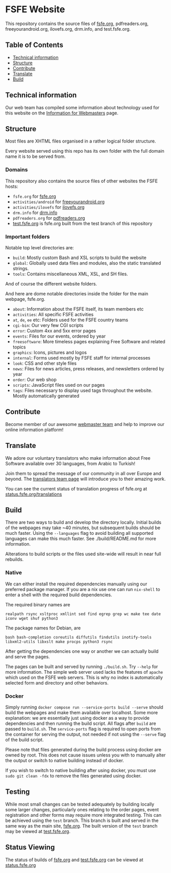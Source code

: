 # FSFE Website

This repository contains the source files of [fsfe.org](https://fsfe.org), pdfreaders.org, freeyourandroid.org, ilovefs.org, drm.info, and test.fsfe.org.

## Table of Contents

* [Technical information](#technical-information)
* [Structure](#structure)
* [Contribute](#contribute)
* [Translate](#translate)
* [Build](#build)

## Technical information

Our web team has compiled some information about technology used for this website on the [Information for Webmasters](https://fsfe.org/contribute/web/) page.

## Structure

Most files are XHTML files organised in a rather logical folder structure. 

Every website served using this repo has its own folder with the full domain name it is to be served from.

### Domains

This repository also contains the source files of other websites the FSFE hosts:

* `fsfe.org` for [fsfe.org](http://fsfe.org)
* `activities/android` for [freeyourandroid.org](http://freeyourandroid.org)
* `activities/ilovefs` for [ilovefs.org](http://ilovefs.org)
* `drm.info` for [drm.info](http://drm.info)
* `pdfreaders.org` for [pdfreaders.org](http://pdfreaders.org)
* [test.fsfe.org](https://test.fsfe.org) is fsfe.org built from the test branch of this repository

### Important folders

Notable top level directories are:

* `build`: Mostly custom Bash and XSL scripts to build the website
* `global`: Globally used data files and modules, also the static translated strings.
* `tools`: Contains miscellaneous XML, XSL, and SH files.

And of course the different website folders.

And here are dome notable directories inside the folder for the main webpage, fsfe.org.
* `about`: Information about the FSFE itself, its team members etc
* `activities`: All specific FSFE activities
* `at`, `de`, `ee` etc: Folders used for the FSFE country teams
* `cgi-bin`: Our very few CGI scripts
* `error`: Custom 4xx and 5xx error pages
* `events`: Files for our events, ordered by year
* `freesoftware`: More timeless pages explaining Free Software and related topics
* `graphics`: Icons, pictures and logos
* `internal`: Forms used mostly by FSFE staff for internal processes
* `look`: CSS and other style files
* `news`: Files for news articles, press releases, and newsletters ordered by year
* `order`: Our web shop
* `scripts`: JavaScript files used on our pages
* `tags`: Files necessary to display used tags throughout the website. Mostly automatically generated

## Contribute

Become member of our awesome [webmaster team](https://fsfe.org/contribute/web/) and help to improve our online information platform! 

## Translate

We adore our voluntary translators who make information about Free Software available over 30 languages, from Arabic to Turkish!

Join them to spread the message of our community in all over Europe and beyond. The [translators team page](https://fsfe.org/contribute/translators/) will introduce you to their amazing work.

You can see the current status of translation progress of fsfe.org at [status.fsfe.org/translations](https://status.fsfe.org/translations)

## Build

There are two ways to build and develop the directory locally. Initial builds of the webpages may take ~40 minutes, but subsequent builds should be much faster. Using the `--languages` flag to avoid building all supported languages can make this much faster. See ./build/README.md for more information.

Alterations to build scripts or the files used site-wide will result in near full rebuilds.

### Native
We can either install the required dependencies manually using our preferred package manager. If you are a nix use one can run `nix-shell` to enter a shell with the required build dependencies.

The required binary names are 
```
realpath rsync xsltproc xmllint sed find egrep grep wc make tee date iconv wget shuf python3
```
The package names for Debian, are 
```
bash bash-completion coreutils diffutils findutils inotify-tools libxml2-utils libxslt make procps python3 rsync
```

After getting the dependencies one way or another we can actually build and serve the pages.

The pages can be built and served by running `./build.sh`. Try `--help` for more information. The simple web server used lacks the features of `apache` which used on the FSFE web servers. This is why no index is automatically selected form and directory and other behaviors.

### Docker
Simply running `docker compose run --service-ports build --serve` should build the webpages and make them available over localhost.
Some more explanation: we are essentially just using docker as a way to provide dependencies and then running the build script. All flags after `build` are passed to `build.sh`. The `service-ports` flag is required to open ports from the container for serving the output, not needed if not using the `--serve` flag of the build script.

Please note that files generated during the build process using docker are owned by root. This does not cause issues unless you with to manually alter the output or switch to native building instead of docker.

If you wish to switch to native building after using docker, you must use `sudo git clean -fdx` to remove the files generated using docker.

## Testing
While most small changes can be tested adequately by building locally some larger changes, particularly ones relating to the order pages, event registration and other forms may require more integrated testing. This can be achieved using the `test` branch. This branch is built and served in the same way as the main site, [fsfe.org](https://fsfe.org). The built version of the `test` branch may be viewed at [test.fsfe.org](https://test.fsfe.org).

## Status Viewing
The status of builds of [fsfe.org](https://fsfe.org) and [test.fsfe.org](https://test.fsfe.org) can be viewed at [status.fsfe.org](https://status.fsfe.org)

